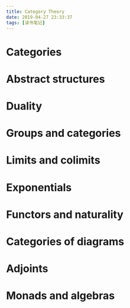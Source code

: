 ```yaml
---
title: Category Theory
date: 2019-04-27 23:33:37
tags: [读书笔记]
---
```

# Categories
# Abstract structures
# Duality
# Groups and categories
# Limits and colimits
# Exponentials
# Functors and naturality
# Categories of diagrams
# Adjoints
# Monads and algebras
